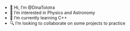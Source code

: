 - 👋 Hi, I’m @DinaTolotra
- 👀 I’m interested in Physics and Astronomy
- 🌱 I’m currently learning C++
- 🔍 I’m looking to collaborate on some projects to practice

<!---
DinaTolotra/DinaTolotra is a ✨ special ✨ repository because its `README.md` (this file) appears on your GitHub profile.
You can click the Preview link to take a look at your changes.
--->
